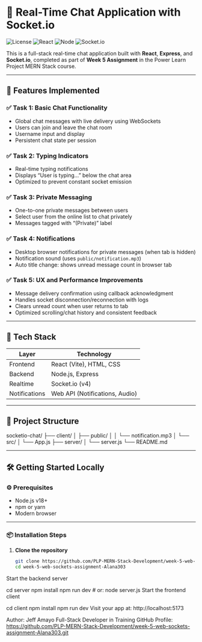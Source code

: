 # 💬 Real-Time Chat Application with Socket.io

![License](https://img.shields.io/badge/license-MIT-green.svg)
![React](https://img.shields.io/badge/Frontend-React-blue.svg)
![Node](https://img.shields.io/badge/Backend-Node.js-yellow.svg)
![Socket.io](https://img.shields.io/badge/RealTime-Socket.io-black.svg)

This is a full-stack real-time chat application built with **React**, **Express**, and **Socket.io**, completed as part of **Week 5 Assignment** in the Power Learn Project MERN Stack course.

---

## 🚀 Features Implemented

### ✅ **Task 1: Basic Chat Functionality**
- Global chat messages with live delivery using WebSockets
- Users can join and leave the chat room
- Username input and display
- Persistent chat state per session

### ✅ **Task 2: Typing Indicators**
- Real-time typing notifications
- Displays “User is typing…” below the chat area
- Optimized to prevent constant socket emission

### ✅ **Task 3: Private Messaging**
- One-to-one private messages between users
- Select user from the online list to chat privately
- Messages tagged with “(Private)” label

### ✅ **Task 4: Notifications**
- Desktop browser notifications for private messages (when tab is hidden)
- Notification sound (uses `public/notification.mp3`)
- Auto title change: shows unread message count in browser tab

### ✅ **Task 5: UX and Performance Improvements**
- Message delivery confirmation using callback acknowledgment
- Handles socket disconnection/reconnection with logs
- Clears unread count when user returns to tab
- Optimized scrolling/chat history and consistent feedback

---

## 🧠 Tech Stack

| Layer     | Technology         |
|-----------|--------------------|
| Frontend  | React (Vite), HTML, CSS |
| Backend   | Node.js, Express   |
| Realtime  | Socket.io (v4)     |
| Notifications | Web API (Notifications, Audio) |

---

## 📂 Project Structure

socketio-chat/
├── client/
│ ├── public/
│ │ └── notification.mp3
│ └── src/
│ └── App.js
├── server/
│ └── server.js
└── README.md



---

## 🛠️ Getting Started Locally

### ⚙️ Prerequisites

- Node.js v18+
- npm or yarn
- Modern browser

---

### 📦 Installation Steps

1. **Clone the repository**  
   ```bash
   git clone https://github.com/PLP-MERN-Stack-Development/week-5-web-sockets-assignment-Alana303.git
   cd week-5-web-sockets-assignment-Alana303


Start the backend server

cd server
npm install
npm run dev   # or: node server.js
Start the frontend client


cd client
npm install
npm run dev
Visit your app at: http://localhost:5173


 Author: Jeff Amayo
Full-Stack Developer in Training
GitHub Profile: https://github.com/PLP-MERN-Stack-Development/week-5-web-sockets-assignment-Alana303.git

